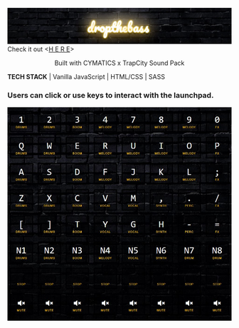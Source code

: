 ![Drop the Bass](./static/img/droptheb-banner.JPG)
 Check it out <[H E R E](https://xerilius.github.io/drop-the-bass)>
<p align="center">Built with CYMATICS x TrapCity Sound Pack </p>
<b>TECH STACK</b> | Vanilla JavaScript | HTML/CSS | SASS <br>

### Users can click or use keys to interact with the launchpad.
![Launchpad](./static/img/8x8launchpad.JPG)
